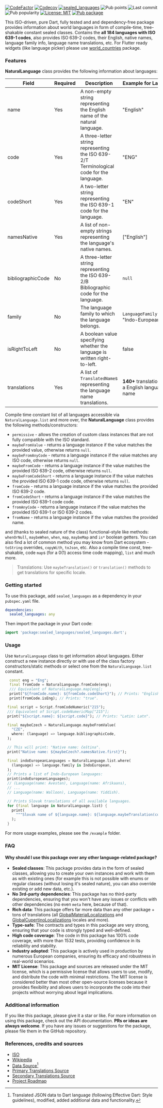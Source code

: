 [![CodeFactor](https://www.codefactor.io/repository/github/tsinis/sealed_world/badge)](https://www.codefactor.io/repository/github/tsinis/sealed_world)
[![Codecov](https://codecov.io/github/tsinis/sealed_world/branch/main/graph/badge.svg)](https://app.codecov.io/github/tsinis/sealed_world/flags)
[![sealed_languages](https://github.com/tsinis/sealed_world/actions/workflows/sealed_languages.yaml/badge.svg)](https://github.com/tsinis/sealed_world/actions/workflows/sealed_languages.yaml)
![Pub points](https://img.shields.io/pub/points/sealed_languages)
![Last commit](https://img.shields.io/github/last-commit/badges/shields/master)
![Pub popularity](https://img.shields.io/pub/popularity/sealed_languages)
[![License: MIT](https://img.shields.io/badge/License-MIT-yellow.svg)](https://opensource.org/licenses/MIT)
[![Pub package](https://img.shields.io/pub/v/sealed_languages.svg)](https://pub.dev/packages/sealed_languages)

This ISO-driven, pure Dart, fully tested and and dependency-free package provides information about world languages in form of compile-time, tree-shakable constant sealed classes. Contains the **all 184 languages with ISO 639-1 codes**, also provides ISO 639-2 codes, their English, native names, language family info, language name translations, etc. For Flutter ready widgets (like language picker) please use [world_countries](https://pub.dev/packages/world_countries) package.

### Features

**NaturalLanguage** class provides the following information about languages:

| **Field**         | **Required** | **Description**                                                                          | **Example for LangEng**                           |
| ----------------- | ------------ | ---------------------------------------------------------------------------------------- | ------------------------------------------------- |
| name              | Yes          | A non-empty string representing the English name of the natural language.                | "English"                                         |
| code              | Yes          | A three-letter string representing the ISO 639-2/T Terminological code for the language. | "ENG"                                             |
| codeShort         | Yes          | A two-letter string representing the ISO 639-1 code for the language.                    | "EN"                                              |
| namesNative       | Yes          | A list of non-empty strings representing the language's native names.                    | ["English"]                                       |
| bibliographicCode | No           | A three-letter string representing the ISO 639-2/B Bibliographic code for the language.  | `null`                                            |
| family            | No           | The language family to which the language belongs.                                       | `LanguageFamily`(name: "Indo-European")           |
| isRightToLeft     | No           | A boolean value specifying whether the language is written right-to-left.                | false                                             |
| translations      | Yes          | A list of `TranslatedName`s representing the language name translations.                 | **140+** translations for a English language name |

Compile time constant list of all languages accessible via `NaturalLanguage.list` and more over, the **NaturalLanguage** class provides the following methods/constructors:

- `permissive` - allows the creation of custom class instances that are not fully compatible with the ISO standard.
- `maybeFromValue` - returns a language instance if the value matches the provided value, otherwise returns `null`.
- `maybeFromAnyCode` - returns a language instance if the value matches any ISO code, otherwise returns `null`.
- `maybeFromCode` - returns a language instance if the value matches the provided ISO 639-2 code, otherwise returns `null`.
- `maybeFromCodeShort` - returns a language instance if the value matches the provided ISO 639-1 code code, otherwise returns `null`.
- `fromCode` - returns a language instance if the value matches the provided ISO 639-2 code.
- `fromCodeShort` - returns a language instance if the value matches the provided ISO 639-1 code code.
- `fromAnyCode` - returns a language instance if the value matches the provided ISO 639-1 or ISO 639-2 codes.
- `fromName` - returns a language instance if the value matches the provided name.

and (thanks to sealed nature of the class) functional-style like methods: `whenOrNull`, `maybeWhen`, `when`, `map`, `maybeMap` and `is*` boolean getters. You can also find a lot of common method you may know from Dart ecosystem - `toString` overrides, `copyWith`, `toJson`, etc. Also a compile time const, tree-shakable, code `map`s (for a 0(1) access time code mapping), `list` and much more.

> Translations: Use `maybeTranslation()` or `translation()` methods to get translations for specific locale.

### Getting started

To use this package, add `sealed_languages` as a dependency in your `pubspec.yaml` file.

```yaml
dependencies:
  sealed_languages: any
```

Then import the package in your Dart code:

```dart
import 'package:sealed_languages/sealed_languages.dart';
```

### Usage

Use `NaturalLanguage` class to get information about languages. Either construct a new instance directly or with use of the class factory constructors/static methods or select one from the `NaturalLanguage.list` constant.

```dart
  const eng = "Eng";
  final fromCode = NaturalLanguage.fromCode(eng);
  /// Equivalent of NaturalLanguage.map[eng];
  print("${fromCode.name}: ${fromCode.codeShort}"); // Prints: "English: EN".
  print(fromCode.isEng); // Prints: "true".

 final script = Script.fromCodeNumeric("215");
 /// Equivalent of Script.codeNumericMap["215"];
 print("${script.name}: ${script.code}"); // Prints: "Latin: Latn".

 final maybeCzech = NaturalLanguage.maybeFromValue(
   "CZE",
   where: (language) => language.bibliographicCode,
 );

 // This will print: "Native name: čeština".
 print("Native name: ${maybeCzech?.namesNative.first}");

 final indoEuropeanLanguages = NaturalLanguage.list.where(
   (language) => language.family is IndoEuropean,
 );
 // Prints a list of Indo-European languages:
 print(indoEuropeanLanguages);
 // (Language(name: Avestan), Language(name: Afrikaans),
 // ...
 // Language(name: Walloon), Language(name: Yiddish).

 // Prints Slovak translations of all available languages.
 for (final language in NaturalLanguage.list) {
   print(
     """Slovak name of ${language.name}: ${language.maybeTranslation(const BasicLocale(LangSlk()))?.name}""",
   );
 }
```

For more usage examples, please see the `/example` folder.

### FAQ

#### Why should I use this package over any other language-related package?

- **Sealed classes**: This package provides data in the form of sealed classes, allowing you to create your own instances and work with them as with existing ones (for example this is not possible with enums or regular classes (without losing it's sealed nature), you can also override existing or add new data, etc.).
- **No 3rd-party dependencies**: This package has no third-party dependencies, ensuring that you won't have any issues or conflicts with other dependencies (no even `meta` here, because of that).
- **Rich data**: This package offers far more data than any other package + tons of translations (all [GlobalMaterialLocalizations](https://api.flutter.dev/flutter/flutter_localizations/GlobalMaterialLocalizations-class.html) and [GlobalCupertinoLocalizations](https://api.flutter.dev/flutter/flutter_localizations/GlobalCupertinoLocalizations-class.html) locales and more).
- **Type-safe**: The contracts and types in this package are very strong, ensuring that your code is strongly typed and well-defined.
- **High code coverage**: The code in this package has 100% code coverage, with more than 1532 tests, providing confidence in its reliability and stability.
- **Industry adopted**: This package is actively used in production by numerous European companies, ensuring its efficacy and robustness in real-world scenarios.
- **MIT License**: This package and sources are released under the MIT license, which is a permissive license that allows users to use, modify, and distribute the code with minimal restrictions. The MIT license is considered better than most other open-source licenses because it provides flexibility and allows users to incorporate the code into their projects without worrying about legal implications.

### Additional information

If you like this package, please give it a star or like. For more information on using this package, check out the API documentation. **PRs or ideas are always welcome**.
If you have any issues or suggestions for the package, please file them in the GitHub repository.

### References, credits and sources

- [ISO](https://www.iso.org/iso-639-language-codes.html)
- [Wikipedia](https://wikipedia.org/wiki/List_of_ISO_639-1_codes)
- [Data Source](https://github.com/haliaeetus/iso-639)[^1]
- [Primary Translations Source](https://github.com/umpirsky/language-list)
- [Secondary Translations Source](https://github.com/symfony/intl)
- [Project Roadmap](https://github.com/users/tsinis/projects/1)

[^1]: Translated JSON data to Dart language (following Effective Dart: Style guidelines), modified, added additional data and functionality.
